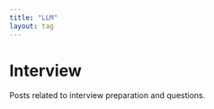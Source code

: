 ```yaml
---
title: "LLM"
layout: tag
---
```


# Interview

Posts related to interview preparation and questions.
